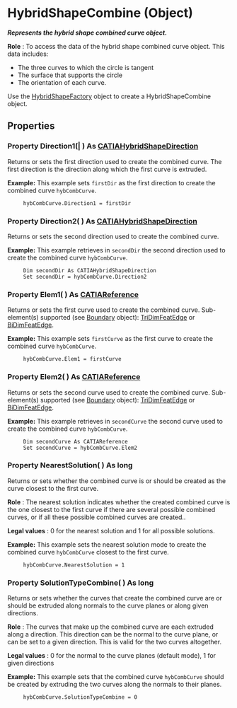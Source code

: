 # HybridShapeCombine (Object)

**_Represents the hybrid shape combined curve object._**

**Role** : To access the data of the hybrid shape combined curve object. This data includes:

  * The three curves to which the circle is tangent
  * The surface that supports the circle
  * The orientation of each curve.

Use the [HybridShapeFactory](../GSMInterfaces/interface_HybridShapeFactory_68680.md) object to create a HybridShapeCombine object.

## Properties

### Property **Direction1**(| ) As [CATIAHybridShapeDirection](../GSMInterfaces/interface_HybridShapeDirection_84226.md)

   Returns or sets the first direction used to create the combined curve. The first direction is the direction along which the first curve is extruded.

**Example:**      This example sets `firstDir` as the first direction to create the combined curve `hybCombCurve`.

```VBScript
     hybCombCurve.Direction1 = firstDir

```

### Property **Direction2**( ) As [CATIAHybridShapeDirection](../GSMInterfaces/interface_HybridShapeDirection_84226.md)

   Returns or sets the second direction used to create the combined curve.

**Example:**      This example retrieves in `secondDir` the second direction used to create the combined curve `hybCombCurve`.

```VBScript
     Dim secondDir As CATIAHybridShapeDirection
     Set secondDir = hybCombCurve.Direction2

```

### Property **Elem1**( ) As [CATIAReference](../InfInterfaces/interface_Reference_17481.md)

   Returns or sets the first curve used to create the combined curve.
Sub-element(s) supported (see [Boundary](../MecModInterfaces/interface_Boundary_14542.md) object): [TriDimFeatEdge](../MecModInterfaces/interface_TriDimFeatEdge_39030.md) or [BiDimFeatEdge](../MecModInterfaces/interface_BiDimFeatEdge_33192.md).

**Example:**      This example sets `firstCurve` as the first curve to create the combined curve `hybCombCurve`.

```VBScript
     hybCombCurve.Elem1 = firstCurve

```

### Property **Elem2**( ) As [CATIAReference](../InfInterfaces/interface_Reference_17481.md)

   Returns or sets the second curve used to create the combined curve.
Sub-element(s) supported (see [Boundary](../MecModInterfaces/interface_Boundary_14542.md) object): [TriDimFeatEdge](../MecModInterfaces/interface_TriDimFeatEdge_39030.md) or [BiDimFeatEdge](../MecModInterfaces/interface_BiDimFeatEdge_33192.md).

**Example:**      This example retrieves in `secondCurve` the second curve used to create the combined curve `hybCombCurve`.

```VBScript
     Dim secondCurve As CATIAReference
     Set secondCurve = hybCombCurve.Elem2

```

### Property **NearestSolution**( ) As long

   Returns or sets whether the combined curve is or should be created as the curve closest to the first curve.

**Role** : The nearest solution indicates whether the created combined curve is the one closest to the first curve if there are several possible combined curves, or if all these possible combined curves are created..

**Legal values** : 0 for the nearest solution and 1 for all possible solutions.

**Example:**      This example sets the nearest solution mode to create the combined curve `hybCombCurve` closest to the first curve.

```VBScript
     hybCombCurve.NearestSolution = 1

```

### Property **SolutionTypeCombine**( ) As long

   Returns or sets whether the curves that create the combined curve are or should be extruded along normals to the curve planes or along given directions.

**Role** : The curves that make up the combined curve are each extruded along a direction. This direction can be the normal to the curve plane, or can be set to a given direction. This is valid for the two curves altogether.

**Legal values** : 0 for the normal to the curve planes (default mode), 1 for given directions

**Example:**      This example sets that the combined curve `hybCombCurve` should be created by extruding the two curves along the normals to their planes.

```VBScript
     hybCombCurve.SolutionTypeCombine = 0

```